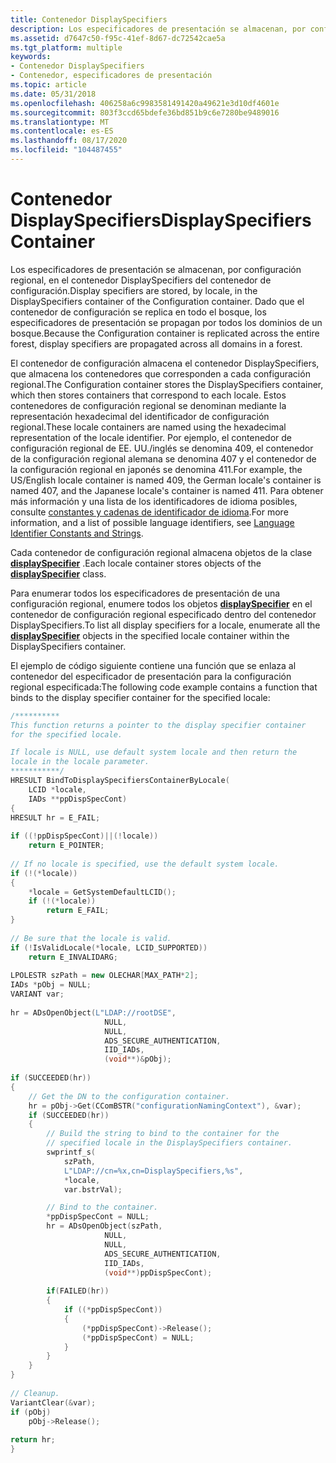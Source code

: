 ```yaml
---
title: Contenedor DisplaySpecifiers
description: Los especificadores de presentación se almacenan, por configuración regional, en el contenedor DisplaySpecifiers del contenedor de configuración. Dado que el contenedor de configuración se replica en todo el bosque, los especificadores de presentación se propagan por todos los dominios de un bosque.
ms.assetid: d7647c50-f95c-41ef-8d67-dc72542cae5a
ms.tgt_platform: multiple
keywords:
- Contenedor DisplaySpecifiers
- Contenedor, especificadores de presentación
ms.topic: article
ms.date: 05/31/2018
ms.openlocfilehash: 406258a6c9983581491420a49621e3d10df4601e
ms.sourcegitcommit: 803f3ccd65bdefe36bd851b9c6e7280be9489016
ms.translationtype: MT
ms.contentlocale: es-ES
ms.lasthandoff: 08/17/2020
ms.locfileid: "104487455"
---
```

# <a name="displayspecifiers-container"></a><span data-ttu-id="d676b-106">Contenedor DisplaySpecifiers</span><span class="sxs-lookup"><span data-stu-id="d676b-106">DisplaySpecifiers Container</span></span>

<span data-ttu-id="d676b-107">Los especificadores de presentación se almacenan, por configuración regional, en el contenedor DisplaySpecifiers del contenedor de configuración.</span><span class="sxs-lookup"><span data-stu-id="d676b-107">Display specifiers are stored, by locale, in the DisplaySpecifiers container of the Configuration container.</span></span> <span data-ttu-id="d676b-108">Dado que el contenedor de configuración se replica en todo el bosque, los especificadores de presentación se propagan por todos los dominios de un bosque.</span><span class="sxs-lookup"><span data-stu-id="d676b-108">Because the Configuration container is replicated across the entire forest, display specifiers are propagated across all domains in a forest.</span></span>

<span data-ttu-id="d676b-109">El contenedor de configuración almacena el contenedor DisplaySpecifiers, que almacena los contenedores que corresponden a cada configuración regional.</span><span class="sxs-lookup"><span data-stu-id="d676b-109">The Configuration container stores the DisplaySpecifiers container, which then stores containers that correspond to each locale.</span></span> <span data-ttu-id="d676b-110">Estos contenedores de configuración regional se denominan mediante la representación hexadecimal del identificador de configuración regional.</span><span class="sxs-lookup"><span data-stu-id="d676b-110">These locale containers are named using the hexadecimal representation of the locale identifier.</span></span> <span data-ttu-id="d676b-111">Por ejemplo, el contenedor de configuración regional de EE. UU./inglés se denomina 409, el contenedor de la configuración regional alemana se denomina 407 y el contenedor de la configuración regional en japonés se denomina 411.</span><span class="sxs-lookup"><span data-stu-id="d676b-111">For example, the US/English locale container is named 409, the German locale's container is named 407, and the Japanese locale's container is named 411.</span></span> <span data-ttu-id="d676b-112">Para obtener más información y una lista de los identificadores de idioma posibles, consulte [constantes y cadenas de identificador de idioma](/windows/desktop/Intl/language-identifier-constants-and-strings).</span><span class="sxs-lookup"><span data-stu-id="d676b-112">For more information, and a list of possible language identifiers, see [Language Identifier Constants and Strings](/windows/desktop/Intl/language-identifier-constants-and-strings).</span></span>

<span data-ttu-id="d676b-113">Cada contenedor de configuración regional almacena objetos de la clase [**displaySpecifier**](/windows/desktop/ADSchema/c-displayspecifier) .</span><span class="sxs-lookup"><span data-stu-id="d676b-113">Each locale container stores objects of the [**displaySpecifier**](/windows/desktop/ADSchema/c-displayspecifier) class.</span></span>

<span data-ttu-id="d676b-114">Para enumerar todos los especificadores de presentación de una configuración regional, enumere todos los objetos [**displaySpecifier**](/windows/desktop/ADSchema/c-displayspecifier) en el contenedor de configuración regional especificado dentro del contenedor DisplaySpecifiers.</span><span class="sxs-lookup"><span data-stu-id="d676b-114">To list all display specifiers for a locale, enumerate all the [**displaySpecifier**](/windows/desktop/ADSchema/c-displayspecifier) objects in the specified locale container within the DisplaySpecifiers container.</span></span>

<span data-ttu-id="d676b-115">El ejemplo de código siguiente contiene una función que se enlaza al contenedor del especificador de presentación para la configuración regional especificada:</span><span class="sxs-lookup"><span data-stu-id="d676b-115">The following code example contains a function that binds to the display specifier container for the specified locale:</span></span>


```C++
/**********
This function returns a pointer to the display specifier container 
for the specified locale.

If locale is NULL, use default system locale and then return the 
locale in the locale parameter.
***********/
HRESULT BindToDisplaySpecifiersContainerByLocale(
    LCID *locale,
    IADs **ppDispSpecCont)
{
HRESULT hr = E_FAIL;
 
if ((!ppDispSpecCont)||(!locale))
    return E_POINTER;
 
// If no locale is specified, use the default system locale.
if (!(*locale))
{
    *locale = GetSystemDefaultLCID();
    if (!(*locale))
        return E_FAIL;
}
 
// Be sure that the locale is valid.
if (!IsValidLocale(*locale, LCID_SUPPORTED))
    return E_INVALIDARG;
 
LPOLESTR szPath = new OLECHAR[MAX_PATH*2];
IADs *pObj = NULL;
VARIANT var;
 
hr = ADsOpenObject(L"LDAP://rootDSE",
                     NULL,
                     NULL,
                     ADS_SECURE_AUTHENTICATION,
                     IID_IADs,
                     (void**)&pObj);
 
if (SUCCEEDED(hr))
{
    // Get the DN to the configuration container.
    hr = pObj->Get(CComBSTR("configurationNamingContext"), &var);
    if (SUCCEEDED(hr))
    {
        // Build the string to bind to the container for the
        // specified locale in the DisplaySpecifiers container.
        swprintf_s(
            szPath, 
            L"LDAP://cn=%x,cn=DisplaySpecifiers,%s", 
            *locale, 
            var.bstrVal);

        // Bind to the container.
        *ppDispSpecCont = NULL;
        hr = ADsOpenObject(szPath,
                     NULL,
                     NULL,
                     ADS_SECURE_AUTHENTICATION,
                     IID_IADs,
                     (void**)ppDispSpecCont);
 
        if(FAILED(hr))
        {
            if ((*ppDispSpecCont))
            {
                (*ppDispSpecCont)->Release();
                (*ppDispSpecCont) = NULL;
            }
        }
    }
}
 
// Cleanup.
VariantClear(&var);
if (pObj)
    pObj->Release();
 
return hr;
}
```



 

 